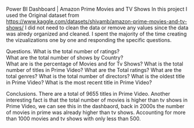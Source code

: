  Power BI Dashboard | Amazon Prime Movies and TV Shows
 In this project I used the Original dataset from https://www.kaggle.com/datasets/shivamb/amazon-prime-movies-and-tv-shows/
 I did not need to clean the data or remove any values since the data was alredy organized and cleaned.
 I spent the majority of the time creating the vizualizations one by one and responding the specific questions.

 Questions.
 What is the total number of ratings?                   
 What are the total number of shows by Country?          
 What are is the percentage of Movies and for Tv Shows?
 What is the total number of titles in Prime Video?
 What are the Total ratings?
 What are the total genres?
 What is the total number of directors?
 What is the oldest title in Prime Video?
 What is the most recent title in Prime Video?

 Conclusions.
 There are a total of 9655 titles in Prime Video. Another interesting fact is that the total number of movies is higher than tv shows in Prime Video, we can see this in the dashbaord, back in 2000s the number of movies in prime was already higher than tv shows. Accounting for more than 1000 movies and tv shows with only less than 500.
